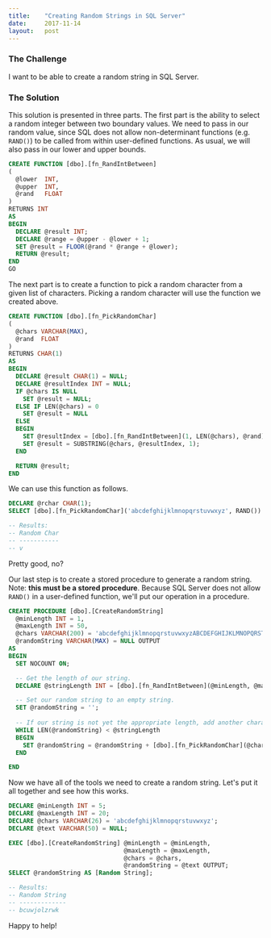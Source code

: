 ```yaml
---
title:    "Creating Random Strings in SQL Server"
date:     2017-11-14
layout:   post
---
```


### The Challenge

I want to be able to create a random string in SQL Server.

### The Solution

This solution is presented in three parts. The first part is the ability to select a random integer between two boundary values. We need to pass in our random value, since SQL does not allow non-determinant functions (e.g. `RAND()`) to be called from within user-defined functions. As usual, we will also pass in our lower and upper bounds.

```sql
CREATE FUNCTION [dbo].[fn_RandIntBetween]
(
  @lower  INT,
  @upper  INT,
  @rand   FLOAT
)
RETURNS INT
AS
BEGIN
  DECLARE @result INT;
  DECLARE @range = @upper - @lower + 1;
  SET @result = FLOOR(@rand * @range + @lower);
  RETURN @result;
END
GO
```

The next part is to create a function to pick a random character from a given list of characters. Picking a random character will use the function we created above.

```sql
CREATE FUNCTION [dbo].[fn_PickRandomChar] 
(
  @chars VARCHAR(MAX),
  @rand  FLOAT	
)
RETURNS CHAR(1)
AS
BEGIN
  DECLARE @result CHAR(1) = NULL;
  DECLARE @resultIndex INT = NULL;
  IF @chars IS NULL
    SET @result = NULL;
  ELSE IF LEN(@chars) = 0
    SET @result = NULL
  ELSE 
  BEGIN
    SET @resultIndex = [dbo].[fn_RandIntBetween](1, LEN(@chars), @rand);
    SET @result = SUBSTRING(@chars, @resultIndex, 1);
  END

  RETURN @result;
END
```

We can use this function as follows.

```sql
DECLARE @rchar CHAR(1);
SELECT [dbo].[fn_PickRandomChar]('abcdefghijklmnopqrstuvwxyz', RAND()) as [Random Char];

-- Results:
-- Random Char
-- -----------
-- v
```

Pretty good, no?

Our last step is to create a stored procedure to generate a random string. Note: **this must be a stored procedure**. Because SQL Server does not allow `RAND()` in a user-defined function, we'll put our operation in a procedure.

```sql
CREATE PROCEDURE [dbo].[CreateRandomString]
  @minLength INT = 1,
  @maxLength INT = 50,
  @chars VARCHAR(200) = 'abcdefghijklmnopqrstuvwxyzABCDEFGHIJKLMNOPQRSTUVWXYZ',
  @randomString VARCHAR(MAX) = NULL OUTPUT
AS
BEGIN
  SET NOCOUNT ON;

  -- Get the length of our string.
  DECLARE @stringLength INT = [dbo].[fn_RandIntBetween](@minLength, @maxLength, RAND());

  -- Set our random string to an empty string.
  SET @randomString = '';
	
  -- If our string is not yet the appropriate length, add another character to the string.
  WHILE LEN(@randomString) < @stringLength
  BEGIN
    SET @randomString = @randomString + [dbo].[fn_PickRandomChar](@chars, RAND());
  END

END
```

Now we have all of the tools we need to create a random string. Let's put it all together and see how this works.

```sql
DECLARE @minLength INT = 5;
DECLARE @maxLength INT = 20;
DECLARE @chars VARCHAR(26) = 'abcdefghijklmnopqrstuvwxyz';
DECLARE @text VARCHAR(50) = NULL;

EXEC [dbo].[CreateRandomString] @minLength = @minLength, 
                                @maxLength = @maxLength, 
                                @chars = @chars, 
                                @randomString = @text OUTPUT;
SELECT @randomString AS [Random String];

-- Results:
-- Random String
-- -------------
-- bcuwjolzrwk
```

Happy to help!
